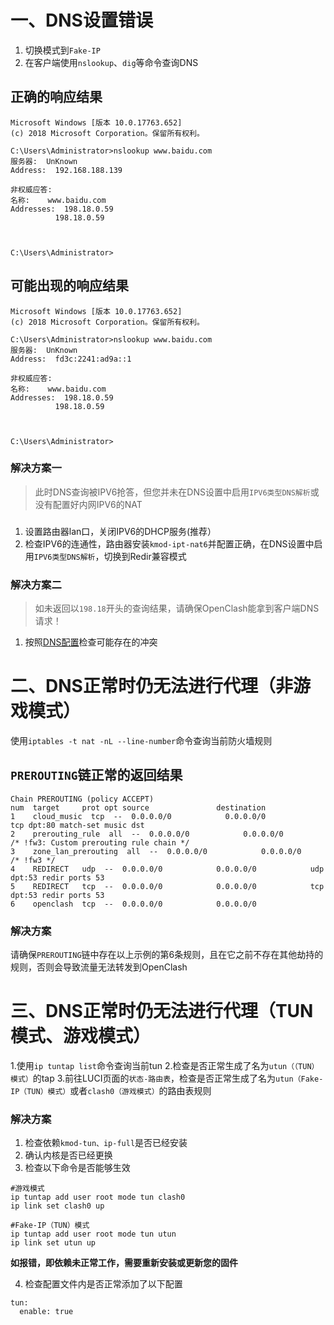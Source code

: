 # 一、DNS设置错误
1. 切换模式到`Fake-IP`
2. 在客户端使用`nslookup`、`dig`等命令查询DNS
## 正确的响应结果
```
Microsoft Windows [版本 10.0.17763.652]
(c) 2018 Microsoft Corporation。保留所有权利。

C:\Users\Administrator>nslookup www.baidu.com
服务器:  UnKnown
Address:  192.168.188.139

非权威应答:
名称:    www.baidu.com
Addresses:  198.18.0.59
          198.18.0.59



C:\Users\Administrator>
```
## 可能出现的响应结果
```
Microsoft Windows [版本 10.0.17763.652]
(c) 2018 Microsoft Corporation。保留所有权利。

C:\Users\Administrator>nslookup www.baidu.com
服务器:  UnKnown
Address:  fd3c:2241:ad9a::1

非权威应答:
名称:    www.baidu.com
Addresses:  198.18.0.59
          198.18.0.59



C:\Users\Administrator>
```
### 解决方案一
> 此时DNS查询被IPV6抢答，但您并未在DNS设置中启用`IPV6类型DNS解析`或没有配置好内网IPV6的NAT
###
1. 设置路由器lan口，关闭IPV6的DHCP服务(推荐）
2. 检查IPV6的连通性，路由器安装`kmod-ipt-nat6`并配置正确，在DNS设置中启用`IPV6类型DNS解析`，切换到Redir兼容模式
### 解决方案二
> 如未返回以`198.18`开头的查询结果，请确保OpenClash能拿到客户端DNS请求！
1. 按照[DNS配置](https://github.com/vernesong/OpenClash/wiki/DNS设置)检查可能存在的冲突

# 二、DNS正常时仍无法进行代理（非游戏模式）
使用`iptables -t nat -nL --line-number`命令查询当前防火墙规则

## `PREROUTING`链正常的返回结果
```
Chain PREROUTING (policy ACCEPT)
num  target     prot opt source               destination         
1    cloud_music  tcp  --  0.0.0.0/0            0.0.0.0/0            tcp dpt:80 match-set music dst
2    prerouting_rule  all  --  0.0.0.0/0            0.0.0.0/0            /* !fw3: Custom prerouting rule chain */
3    zone_lan_prerouting  all  --  0.0.0.0/0            0.0.0.0/0            /* !fw3 */
4    REDIRECT   udp  --  0.0.0.0/0            0.0.0.0/0            udp dpt:53 redir ports 53
5    REDIRECT   tcp  --  0.0.0.0/0            0.0.0.0/0            tcp dpt:53 redir ports 53
6    openclash  tcp  --  0.0.0.0/0            0.0.0.0/0    
```
### 解决方案
请确保`PREROUTING`链中存在以上示例的第6条规则，且在它之前不存在其他劫持的规则，否则会导致流量无法转发到OpenClash

# 三、DNS正常时仍无法进行代理（TUN模式、游戏模式）
1.使用`ip tuntap list`命令查询当前tun
2.检查是否正常生成了名为`utun（（TUN）模式）`的tap
3.前往LUCI页面的`状态-路由表`，检查是否正常生成了名为`utun（Fake-IP（TUN）模式）`或者`clash0（游戏模式）`的路由表规则
### 解决方案
1. 检查依赖`kmod-tun、ip-full`是否已经安装
2. 确认内核是否已经更换
3. 检查以下命令是否能够生效
```
#游戏模式
ip tuntap add user root mode tun clash0
ip link set clash0 up
```
```
#Fake-IP（TUN）模式
ip tuntap add user root mode tun utun
ip link set utun up
```
**如报错，即依赖未正常工作，需要重新安装或更新您的固件**

4. 检查配置文件内是否正常添加了以下配置
```
tun:
  enable: true
```